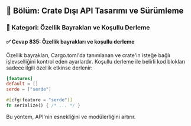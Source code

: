## 📘 Bölüm: Crate Dışı API Tasarımı ve Sürümleme  
### 🔹 Kategori: Özellik Bayrakları ve Koşullu Derleme  
#### ✅ Cevap 835: Özellik bayrakları ve koşullu derleme

Özellik bayrakları, Cargo.toml'da tanımlanan ve crate'in isteğe bağlı işlevselliğini kontrol eden ayarlardır. Koşullu derleme ile belirli kod blokları sadece ilgili özellik etkinse derlenir:

```toml
[features]
default = []
serde = ["serde"]
```

```rust
#[cfg(feature = "serde")]
fn serialize() { /* ... */ }
```

Bu yöntem, API'nin esnekliğini ve modülerliğini artırır.
